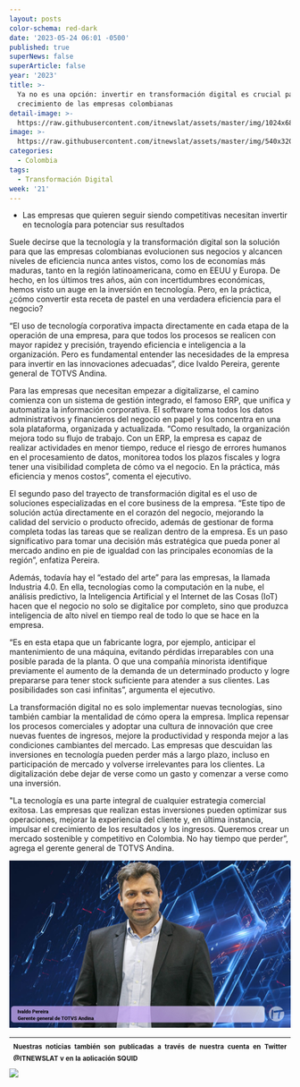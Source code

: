 ```yaml
---
layout: posts
color-schema: red-dark
date: '2023-05-24 06:01 -0500'
published: true
superNews: false
superArticle: false
year: '2023'
title: >-
  Ya no es una opción: invertir en transformación digital es crucial para el
  crecimiento de las empresas colombianas
detail-image: >-
  https://raw.githubusercontent.com/itnewslat/assets/master/img/1024x680/Ivaldo-Pereira-g.jpg
image: >-
  https://raw.githubusercontent.com/itnewslat/assets/master/img/540x320/Ivaldo-Pereira-p.jpg
categories:
  - Colombia
tags:
  - Transformación Digital
week: '21'
---
```

- Las empresas que quieren seguir siendo competitivas necesitan invertir en tecnología para potenciar sus resultados

Suele decirse que la tecnología y la transformación digital son la solución para que las empresas colombianas evolucionen sus negocios y alcancen niveles de eficiencia nunca antes vistos, como los de economías más maduras, tanto en la región latinoamericana, como en EEUU y Europa. De hecho, en los últimos tres años, aún con incertidumbres económicas, hemos visto un auge en la inversión en tecnología. Pero, en la práctica, ¿cómo convertir esta receta de pastel en una verdadera eficiencia para el negocio?

“El uso de tecnología corporativa impacta directamente en cada etapa de la operación de una empresa, para que todos los procesos se realicen con mayor rapidez y precisión, trayendo eficiencia e inteligencia a la organización. Pero es fundamental entender las necesidades de la empresa para invertir en las innovaciones adecuadas”, dice Ivaldo Pereira, gerente general de TOTVS Andina.

Para las empresas que necesitan empezar a digitalizarse, el camino comienza con un sistema de gestión integrado, el famoso ERP, que unifica y automatiza la información corporativa. El software toma todos los datos administrativos y financieros del negocio en papel y los concentra en una sola plataforma, organizada y actualizada. “Como resultado, la organización mejora todo su flujo de trabajo. Con un ERP, la empresa es capaz de realizar actividades en menor tiempo, reduce el riesgo de errores humanos en el procesamiento de datos, monitorea todos los plazos fiscales y logra tener una visibilidad completa de cómo va el negocio. En la práctica, más eficiencia y menos costos”, comenta el ejecutivo.

El segundo paso del trayecto de transformación digital es el uso de soluciones especializadas en el core business de la empresa. “Este tipo de solución actúa directamente en el corazón del negocio, mejorando la calidad del servicio o producto ofrecido, además de gestionar de forma completa todas las tareas que se realizan dentro de la empresa. Es un paso significativo para tomar una decisión más estratégica que pueda poner al mercado andino en pie de igualdad con las principales economías de la región”, enfatiza Pereira.

Además, todavía hay el “estado del arte” para las empresas, la llamada Industria 4.0. En ella, tecnologías como la computación en la nube, el análisis predictivo, la Inteligencia Artificial y el Internet de las Cosas (IoT) hacen que el negocio no solo se digitalice por completo, sino que produzca inteligencia de alto nivel en tiempo real de todo lo que se hace en la empresa.

“Es en esta etapa que un fabricante logra, por ejemplo, anticipar el mantenimiento de una máquina, evitando pérdidas irreparables con una posible parada de la planta. O que una compañía minorista identifique previamente el aumento de la demanda de un determinado producto y logre prepararse para tener stock suficiente para atender a sus clientes. Las posibilidades son casi infinitas”, argumenta el ejecutivo.

La transformación digital no es solo implementar nuevas tecnologías, sino también cambiar la mentalidad de cómo opera la empresa. Implica repensar los procesos comerciales y adoptar una cultura de innovación que cree nuevas fuentes de ingresos, mejore la productividad y responda mejor a las condiciones cambiantes del mercado. Las empresas que descuidan las inversiones en tecnología pueden perder más a largo plazo, incluso en participación de mercado y volverse irrelevantes para los clientes. La digitalización debe dejar de verse como un gasto y comenzar a verse como una inversión.

"La tecnología es una parte integral de cualquier estrategia comercial exitosa. Las empresas que realizan estas inversiones pueden optimizar sus operaciones, mejorar la experiencia del cliente y, en última instancia, impulsar el crecimiento de los resultados y los ingresos. Queremos crear un mercado sostenible y competitivo en Colombia. No hay tiempo que perder”, agrega el gerente general de TOTVS Andina.

![](https://raw.githubusercontent.com/itnewslat/assets/master/img/540x320/Ivaldo-Pereira-p.jpg)

<table style="height: 42px;" width="569">
<tbody>
<tr>
<td style="text-align: justify;"><sub><strong>Nuestras noticias también son publicadas a través de nuestra cuenta en Twitter <a href="https://twitter.com/itnewslat?lang=es">@ITNEWSLAT</a> y en la aplicación <a href="https://squidapp.co/en/">SQUID</a></strong></sub></td>
</tr>
</tbody>
</table>
<img src="https://tracker.metricool.com/c3po.jpg?hash=56f88a41e39ab42c063cc51676587a04"/>